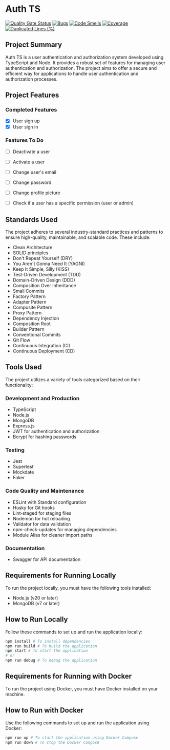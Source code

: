 # Auth TS

[![Quality Gate Status](https://sonarcloud.io/api/project_badges/measure?project=veidzj_auth-ts&metric=alert_status)](https://sonarcloud.io/summary/new_code?id=veidzj_auth-ts)
[![Bugs](https://sonarcloud.io/api/project_badges/measure?project=veidzj_auth-ts&metric=bugs)](https://sonarcloud.io/summary/new_code?id=veidzj_auth-ts)
[![Code Smells](https://sonarcloud.io/api/project_badges/measure?project=veidzj_auth-ts&metric=code_smells)](https://sonarcloud.io/summary/new_code?id=veidzj_auth-ts)
[![Coverage](https://sonarcloud.io/api/project_badges/measure?project=veidzj_auth-ts&metric=coverage)](https://sonarcloud.io/summary/new_code?id=veidzj_auth-ts)
[![Duplicated Lines (%)](https://sonarcloud.io/api/project_badges/measure?project=veidzj_auth-ts&metric=duplicated_lines_density)](https://sonarcloud.io/summary/new_code?id=veidzj_auth-ts)

## Project Summary

Auth TS is a user authentication and authorization system developed using TypeScript and Node. It provides a robust set of features for managing user authentication and authorization. The project aims to offer a secure and efficient way for applications to handle user authentication and authorization processes.


## Project Features

### Completed Features

- [x] User sign up
- [x] User sign in

### Features To Do

- [ ] Deactivate a user
- [ ] Activate a user
- [ ] Change user's email
- [ ] Change password
- [ ] Change profile picture
- [ ] Check if a user has a specific permission (user or admin)


## Standards Used

The project adheres to several industry-standard practices and patterns to ensure high-quality, maintainable, and scalable code. These include:

- Clean Architecture
- SOLID principles
- Don't Repeat Yourself (DRY)
- You Aren't Gonna Need It (YAGNI)
- Keep It Simple, Silly (KISS)
- Test-Driven Development (TDD)
- Domain-Driven Design (DDD)
- Composition Over Inheritance
- Small Commits
- Factory Pattern
- Adapter Pattern
- Composite Pattern
- Proxy Pattern
- Dependency Injection
- Composition Root
- Builder Pattern
- Conventional Commits
- Git Flow
- Continuous Integration (CI)
- Continuous Deployment (CD)


## Tools Used

The project utilizes a variety of tools categorized based on their functionality:

### Development and Production

- TypeScript
- Node.js
- MongoDB
- Express.js
- JWT for authentication and authorization
- Bcrypt for hashing passwords

### Testing

- Jest
- Supertest
- Mockdate
- Faker

### Code Quality and Maintenance

- ESLint with Standard configuration
- Husky for Git hooks
- Lint-staged for staging files
- Nodemon for hot reloading
- Validator for data validation
- npm-check-updates for managing dependencies
- Module Alias for cleaner import paths

### Documentation

- Swagger for API documentation


## Requirements for Running Locally

To run the project locally, you must have the following tools installed:

- Node.js (v20 or later)
- MongoDB (v7 or later)

## How to Run Locally

Follow these commands to set up and run the application locally:

```bash
npm install # To install dependencies
npm run build # To build the application
npm start # To start the application
# or
npm run debug # To debug the application
```


## Requirements for Running with Docker

To run the project using Docker, you must have Docker installed on your machine.

## How to Run with Docker

Use the following commands to set up and run the application using Docker:

```bash
npm run up # To start the application using Docker Compose
npm run down # To stop the Docker Compose
```
